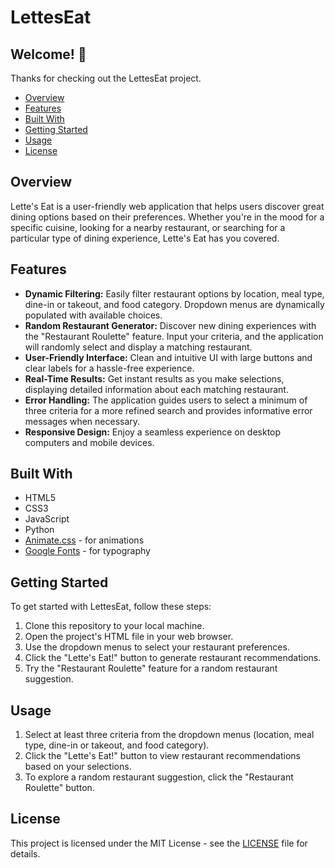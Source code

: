 # LettesEat

## Welcome! 👋

Thanks for checking out the LettesEat project.

- [Overview](#overview)
- [Features](#features)
- [Built With](#built-with)
- [Getting Started](#getting-started)
- [Usage](#usage)
- [License](#license)

## Overview

Lette's Eat is a user-friendly web application that helps users discover great dining options based on their preferences. Whether you're in the mood for a specific cuisine, looking for a nearby restaurant, or searching for a particular type of dining experience, Lette's Eat has you covered.

## Features

- **Dynamic Filtering:** Easily filter restaurant options by location, meal type, dine-in or takeout, and food category. Dropdown menus are dynamically populated with available choices.
- **Random Restaurant Generator:** Discover new dining experiences with the "Restaurant Roulette" feature. Input your criteria, and the application will randomly select and display a matching restaurant.
- **User-Friendly Interface:** Clean and intuitive UI with large buttons and clear labels for a hassle-free experience.
- **Real-Time Results:** Get instant results as you make selections, displaying detailed information about each matching restaurant.
- **Error Handling:** The application guides users to select a minimum of three criteria for a more refined search and provides informative error messages when necessary.
- **Responsive Design:** Enjoy a seamless experience on desktop computers and mobile devices.

## Built With

- HTML5
- CSS3
- JavaScript
- Python
- [Animate.css](https://animate.style/) - for animations
- [Google Fonts](https://fonts.google.com/) - for typography

## Getting Started

To get started with LettesEat, follow these steps:

1. Clone this repository to your local machine.
2. Open the project's HTML file in your web browser.
3. Use the dropdown menus to select your restaurant preferences.
4. Click the "Lette's Eat!" button to generate restaurant recommendations.
5. Try the "Restaurant Roulette" feature for a random restaurant suggestion.

## Usage

1. Select at least three criteria from the dropdown menus (location, meal type, dine-in or takeout, and food category).
2. Click the "Lette's Eat!" button to view restaurant recommendations based on your selections.
3. To explore a random restaurant suggestion, click the "Restaurant Roulette" button.


## License

This project is licensed under the MIT License - see the [LICENSE](LICENSE) file for details.
